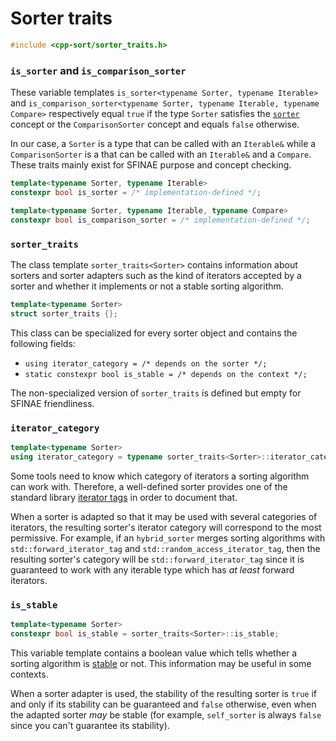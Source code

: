# Sorter traits

```cpp
#include <cpp-sort/sorter_traits.h>
```

### `is_sorter` and `is_comparison_sorter`

These variable templates `is_sorter<typename Sorter, typename Iterable>` and
`is_comparison_sorter<typename Sorter, typename Iterable, typename Compare>`
respectively equal `true` if the type `Sorter` satisfies the [`sorter`](sorters.md)
concept or the `ComparisonSorter` concept and equals `false` otherwise.

In our case, a `Sorter` is a type that can be called with an `Iterable&`
while a  `ComparisonSorter` is a that can be called with an `Iterable&` and
a `Compare`. These traits mainly exist for SFINAE purpose and concept
checking.

```cpp
template<typename Sorter, typename Iterable>
constexpr bool is_sorter = /* implementation-defined */;

template<typename Sorter, typename Iterable, typename Compare>
constexpr bool is_comparison_sorter = /* implementation-defined */;
```

### `sorter_traits`

The class template `sorter_traits<Sorter>` contains information about
sorters and sorter adapters such as the kind of iterators accepted by
a sorter and whether it implements or not a stable sorting algorithm.

```cpp
template<typename Sorter>
struct sorter_traits {};
```

This class can be specialized for every sorter object and contains the
following fields:

* `using iterator_category = /* depends on the sorter */;`
* `static constexpr bool is_stable = /* depends on the context */;`

The non-specialized version of `sorter_traits` is defined but empty for
SFINAE friendliness.

### `iterator_category`

```cpp
template<typename Sorter>
using iterator_category = typename sorter_traits<Sorter>::iterator_category;
```

Some tools need to know which category of iterators a sorting algorithm
can work with. Therefore, a well-defined sorter provides one of the standard
library [iterator tags](http://en.cppreference.com/w/cpp/iterator/iterator_tags)
in order to document that.

When a sorter is adapted so that it may be used with several categories of
iterators, the resulting sorter's iterator category will correspond to the
most permissive. For example, if an `hybrid_sorter` merges sorting algorithms
with `std::forward_iterator_tag` and `std::random_access_iterator_tag`, then
the resulting sorter's category will be `std::forward_iterator_tag` since it
is guaranteed to work with any iterable type which has *at least* forward
iterators.

### `is_stable`

```cpp
template<typename Sorter>
constexpr bool is_stable = sorter_traits<Sorter>::is_stable;
```

This variable template contains a boolean value which tells whether a sorting
algorithm is [stable](https://en.wikipedia.org/wiki/Sorting_algorithm#Stability)
or not. This information may be useful in some contexts.

When a sorter adapter is used, the stability of the resulting sorter is
`true` if and only if its stability can be guaranteed and `false` otherwise,
even when the adapted sorter *may* be stable (for example, `self_sorter` is
always `false` since you can't guarantee its stability).
